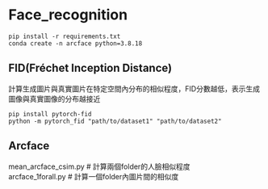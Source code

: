 # Face_recognition
```text
pip install -r requirements.txt
conda create -n arcface python=3.8.18
```

## FID(Fréchet Inception Distance) 
計算生成圖片與真實圖片在特定空間內分布的相似程度，FID分數越低，表示生成圖像與真實圖像的分布越接近
```text
pip install pytorch-fid
python -m pytorch_fid "path/to/dataset1" "path/to/dataset2"
```

## Arcface
mean_arcface_csim.py # 計算兩個folder的人臉相似程度  
arcface_1forall.py # 計算一個folder內圖片間的相似度  